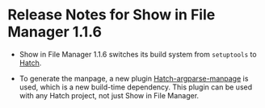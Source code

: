 Release Notes for Show in File Manager 1.1.6
============================================

 - Show in File Manager 1.1.6 switches its build system from `setuptools` to 
   [Hatch](https://github.com/pypa/hatch).

 - To generate the manpage, a new plugin [Hatch-argparse-manpage](https://github.com/damonlynch/hatch-argparse-manpage) 
   is used, which is a new build-time dependency. This plugin can be used 
   with any Hatch project, not just Show in File Manager. 
